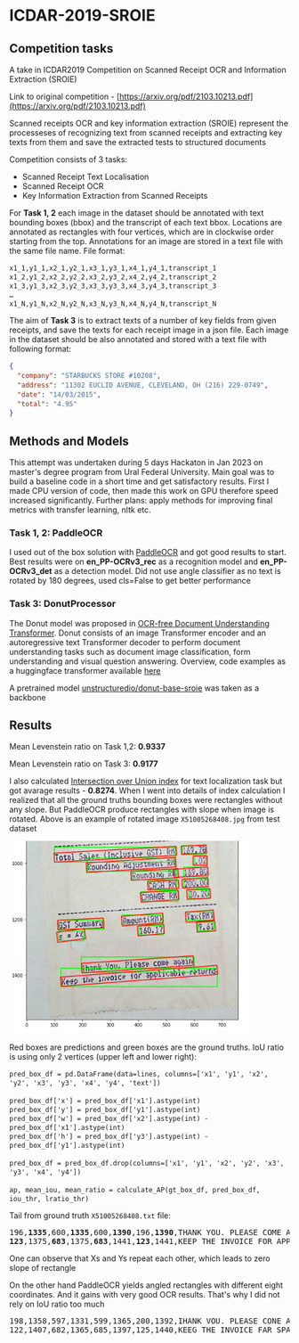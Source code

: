 # ICDAR-2019-SROIE

## Competition tasks

A take in ICDAR2019 Competition on Scanned Receipt OCR and Information Extraction (SROIE)

Link to original competition - [https://arxiv.org/pdf/2103.10213.pdf](https://arxiv.org/pdf/2103.10213.pdf)

Scanned receipts OCR and key information extraction (SROIE) represent the processeses of recognizing text from scanned receipts and extracting key texts from them and save the extracted tests to structured documents

Competition consists of 3 tasks:
- Scanned Receipt Text Localisation
- Scanned Receipt OCR
- Key Information Extraction from Scanned Receipts

For **Task 1, 2** each image in the dataset should be annotated with text bounding boxes (bbox) and the transcript of each text bbox. Locations are annotated as rectangles with four vertices, which are in clockwise order starting from the top. Annotations for an image are stored in a text file with the same file name. File format:

```
x1_1,y1_1,x2_1,y2_1,x3_1,y3_1,x4_1,y4_1,transcript_1
x1_2,y1_2,x2_2,y2_2,x3_2,y3_2,x4_2,y4_2,transcript_2
x1_3,y1_3,x2_3,y2_3,x3_3,y3_3,x4_3,y4_3,transcript_3
…
x1_N,y1_N,x2_N,y2_N,x3_N,y3_N,x4_N,y4_N,transcript_N
```
The aim of **Task 3** is to extract texts of a number of key fields from given receipts, and save the texts for each receipt image in a json file. Each image in the dataset should be also annotated and stored with a text file with following format:

```json
{
  "company": "STARBUCKS STORE #10208",
  "address": "11302 EUCLID AVENUE, CLEVELAND, OH (216) 229-0749",
  "date": "14/03/2015",
  "total": "4.95"
}
```

## Methods and Models

This attempt was undertaken during 5 days Hackaton in Jan 2023 on master's degree program from Ural Federal University. Main goal was to build a baseline code in a short time and get satisfactory results. First I made CPU version of code, then made this work on GPU therefore speed increased significantly. Further plans: apply methods for improving final metrics with transfer learning, nltk etc.

### Task 1, 2: PaddleOCR

I used out of the box solution with [PaddleOCR](https://github.com/PaddlePaddle/PaddleOCR) and got good results to start. Best results were on **en_PP-OCRv3_rec** as a recognition model and **en_PP-OCRv3_det** as a detection model. Did not use angle classifier as no text is rotated by 180 degrees, used cls=False to get better performance

### Task 3: DonutProcessor

The Donut model was proposed in [OCR-free Document Understanding Transformer](https://arxiv.org/abs/2111.15664). Donut consists of an image Transformer encoder and an autoregressive text Transformer decoder to perform document understanding tasks such as document image classification, form understanding and visual question answering. Overview, code examples as a huggingface transformer available [here](https://huggingface.co/docs/transformers/main/en/model_doc/donut)

A pretrained model [unstructuredio/donut-base-sroie](https://huggingface.co/unstructuredio/donut-base-sroie) was taken as a backbone

## Results

Mean Levenstein ratio on Task 1,2: **0.9337**

Mean Levenstein ratio on Task 3:   **0.9177**

I also calculated [Intersection over Union index](https://en.wikipedia.org/wiki/Jaccard_index) for text localization task but got avarage results - **0.8274**. When I went into details of index calculation I realized that all the ground truths bounding boxes were rectangles without any slope. But PaddleOCR produce rectangles with slope when image is rotated. Above is an example of rotated image `X51005268408.jpg` from test dataset

![X51005268408.jpg](img/X51005268408_part.png)

Red boxes are predictions and green boxes are the ground truths. IoU ratio is using only 2 vertices (upper left and lower right):

```
pred_box_df = pd.DataFrame(data=lines, columns=['x1', 'y1', 'x2', 'y2', 'x3', 'y3', 'x4', 'y4', 'text'])

pred_box_df['x'] = pred_box_df['x1'].astype(int)
pred_box_df['y'] = pred_box_df['y1'].astype(int)
pred_box_df['w'] = pred_box_df['x2'].astype(int) - pred_box_df['x1'].astype(int)
pred_box_df['h'] = pred_box_df['y3'].astype(int) - pred_box_df['y1'].astype(int)

pred_box_df = pred_box_df.drop(columns=['x1', 'y1', 'x2', 'y2', 'x3', 'y3', 'x4', 'y4'])

ap, mean_iou, mean_ratio = calculate_AP(gt_box_df, pred_box_df, iou_thr, lratio_thr)
```

Tail from ground truth `X51005268408.txt` file:

<pre>
196,<b>1335</b>,600,<b>1335</b>,600,<b>1390</b>,196,<b>1390</b>,THANK YOU. PLEASE COME AGAIN
<b>123</b>,1375,<b>683</b>,1375,<b>683</b>,1441,<b>123</b>,1441,KEEP THE INVOICE FOR APPLICABLE RETURNS
</pre>

One can observe that Xs and Ys repeat each other, which leads to zero slope of rectangle

On the other hand PaddleOCR yields angled rectangles with different eight coordinates. And it gains with very good OCR results. That's why I did not rely on IoU ratio too much

<pre>
198,1358,597,1331,599,1365,200,1392,IHANK VOU. PLEASE CONE AOAIN
122,1407,682,1365,685,1397,125,1440,KEEG THE INVOICE FAR SPALICEBLE RETURNS
</pre>
